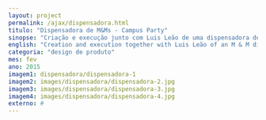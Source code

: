 ```yaml
---
layout: project
permalink: /ajax/dispensadora.html
titulo: "Dispensadora de M&Ms - Campus Party"
sinopse: "Criação e execução junto com Luis Leão de uma dispensadora de M&M que aciona por meio de um dado de 20cm. Produto para Campus Party de 2015."
english: "Creation and execution together with Luis Leão of an M & M dispenser that activates by 20cm dice. Product for 2015 Campus Party."
categoria: "design de produto"
mes: fev
ano: 2015
imagem1: dispensadora/dispensadora-1
imagem2: images/dispensadora/dispensadora-2.jpg
imagem3: images/dispensadora/dispensadora-3.jpg
imagem4: images/dispensadora/dispensadora-4.jpg
externo: #
---
```

